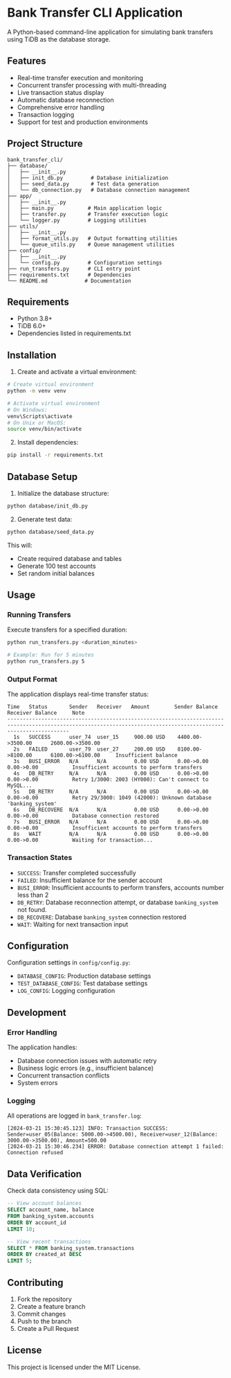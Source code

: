 # Bank Transfer CLI Application

A Python-based command-line application for simulating bank transfers using TiDB as the database storage.

## Features

- Real-time transfer execution and monitoring
- Concurrent transfer processing with multi-threading
- Live transaction status display
- Automatic database reconnection
- Comprehensive error handling
- Transaction logging
- Support for test and production environments

## Project Structure
```
bank_transfer_cli/
├── database/
│   ├── __init__.py
│   ├── init_db.py         # Database initialization
│   ├── seed_data.py       # Test data generation
│   └── db_connection.py   # Database connection management
├── app/
│   ├── __init__.py
│   ├── main.py           # Main application logic
│   ├── transfer.py       # Transfer execution logic
│   └── logger.py         # Logging utilities
├── utils/
│   ├── __init__.py
│   ├── format_utils.py   # Output formatting utilities
│   └── queue_utils.py    # Queue management utilities
├── config/
│   ├── __init__.py
│   └── config.py         # Configuration settings
├── run_transfers.py      # CLI entry point
├── requirements.txt      # Dependencies
└── README.md            # Documentation
```

## Requirements

- Python 3.8+
- TiDB 6.0+
- Dependencies listed in requirements.txt

## Installation

1. Create and activate a virtual environment:
```bash
# Create virtual environment
python -m venv venv

# Activate virtual environment
# On Windows:
venv\Scripts\activate
# On Unix or MacOS:
source venv/bin/activate
```

2. Install dependencies:
```bash
pip install -r requirements.txt
```

## Database Setup

1. Initialize the database structure:
```bash
python database/init_db.py
```

2. Generate test data:
```bash
python database/seed_data.py
```

This will:
- Create required database and tables
- Generate 100 test accounts
- Set random initial balances

## Usage

### Running Transfers

Execute transfers for a specified duration:
```bash
python run_transfers.py <duration_minutes>

# Example: Run for 5 minutes
python run_transfers.py 5
```

### Output Format

The application displays real-time transfer status:
```
Time   Status       Sender   Receiver   Amount        Sender Balance        Receiver Balance     Note
----------------------------------------------------------------------------------------------------------------------------------------------------------------
  1s   SUCCESS      user_74  user_15     900.00 USD    4400.00->3500.00      2600.00->3500.00    
  2s   FAILED       user_79  user_27     200.00 USD    8100.00->8100.00      6100.00->6100.00     Insufficient balance
  3s   BUSI_ERROR   N/A      N/A         0.00 USD      0.00->0.00            0.00->0.00           Insufficient accounts to perform transfers
  4s   DB_RETRY     N/A      N/A         0.00 USD      0.00->0.00            0.00->0.00           Retry 1/3000: 2003 (HY000): Can't connect to MySQL...
  5s   DB_RETRY     N/A      N/A         0.00 USD      0.00->0.00            0.00->0.00           Retry 29/3000: 1049 (42000): Unknown database 'banking_system'  
  6s   DB_RECOVERE  N/A      N/A         0.00 USD      0.00->0.00            0.00->0.00           Database connection restored
  7s   BUSI_ERROR   N/A      N/A         0.00 USD      0.00->0.00            0.00->0.00           Insufficient accounts to perform transfers
  8s   WAIT         N/A      N/A         0.00 USD      0.00->0.00            0.00->0.00           Waiting for transaction...
```

### Transaction States

- `SUCCESS`: Transfer completed successfully
- `FAILED`: Insufficient balance for the sender account
- `BUSI_ERROR`: Insufficient accounts to perform transfers, accounts number less than 2
- `DB_RETRY`: Database reconnection attempt, or database `banking_system` not found.
- `DB_RECOVERE`: Database `banking_system` connection restored
- `WAIT`: Waiting for next transaction input

## Configuration

Configuration settings in `config/config.py`:

- `DATABASE_CONFIG`: Production database settings
- `TEST_DATABASE_CONFIG`: Test database settings
- `LOG_CONFIG`: Logging configuration

## Development

### Error Handling

The application handles:
- Database connection issues with automatic retry
- Business logic errors (e.g., insufficient balance)
- Concurrent transaction conflicts
- System errors

### Logging

All operations are logged in `bank_transfer.log`:
```
[2024-03-21 15:30:45.123] INFO: Transaction SUCCESS: Sender=user_05(Balance: 5000.00->4500.00), Receiver=user_12(Balance: 3000.00->3500.00), Amount=500.00
[2024-03-21 15:30:46.234] ERROR: Database connection attempt 1 failed: Connection refused
```

## Data Verification

Check data consistency using SQL:
```sql
-- View account balances
SELECT account_name, balance
FROM banking_system.accounts
ORDER BY account_id
LIMIT 10;

-- View recent transactions
SELECT * FROM banking_system.transactions
ORDER BY created_at DESC
LIMIT 5;
```

## Contributing

1. Fork the repository
2. Create a feature branch
3. Commit changes
4. Push to the branch
5. Create a Pull Request

## License

This project is licensed under the MIT License.
